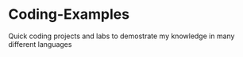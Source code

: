 # Coding-Examples
Quick coding projects and labs to demostrate my knowledge
in many different languages
